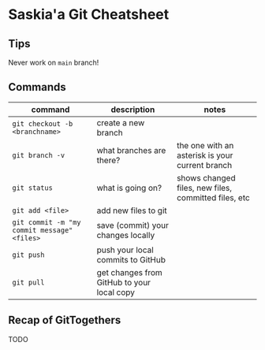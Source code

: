 # Saskia'a Git Cheatsheet

## Tips

Never work on `main` branch!

## Commands

| command                                   | description                                | notes |
|-------------------------------------------|--------------------------------------------|-------|
|`git checkout -b <branchname>`             | create a new branch                        |       |
|`git branch -v`                            | what branches are there?                   | the one with an asterisk is your current branch |
|`git status`                               | what is going on?                          | shows changed files, new files, committed files, etc|
|`git add <file>`                           | add new files to git                       |       |
|`git commit -m "my commit message" <files>`| save (commit) your changes locally         |       |
|`git push`                                 | push your local commits to GitHub          |       |
|`git pull`                                 | get changes from GitHub to your local copy |       |

## Recap of GitTogethers

TODO
